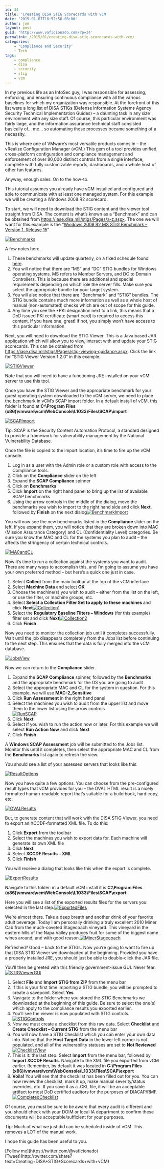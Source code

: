 ```yaml
---
id: 34
title: 'Creating DISA STIG Scorecards with vCM'
date: '2015-01-07T16:52:58-08:00'
author: jon
layout: post
guid: 'http://www.vaficionado.com/?p=34'
permalink: /2015/01/creating-disa-stig-scorecards-with-vcm/
categories:
    - 'Compliance and Security'
    - Tech
tags:
    - compliance
    - disa
    - security
    - stig
    - vcm
---
```


In my previous life as an InfoSec guy, I was responsible for assessing, enforcing, and ensuring continuous compliance with all the various baselines for which my organization was responsible. At the forefront of this list were a long list of DISA STIGs (Defense Information Systems Agency Security Technical Implementation Guides) – a daunting task in any size environment with any size staff. Of course, this particular environment was fairly large, and the information assurance technical staff consisted basically of… me… so automating these processes became something of a necessity.

This is where one of VMware’s most versatile products comes in – the vRealize Configuration Manager (vCM.) This gem of a tool provides unified, cross-platform configuration and compliance management and enforcement of over 80,000 distinct controls from a single interface, complete with fully customizable reports, dashboards, and a whole host of other fun features.

Anyway, enough sales. On to the how-to.

This tutorial assumes you already have vCM installed and configured and able to communicate with at least one managed system. For this example we will be creating a Windows 2008 R2 scorecard.

To start, we will need to download the STIG content and the viewer tool straight from DISA. The content is what’s known as a “Benchmark” and can be obtained from <https://iase.disa.mil/stigs/Pages/a-z.aspx>. The one we will want for this example is the “[Windows 2008 R2 MS STIG Benchmark – Version 1, Release 15](https://iase.disa.mil/stigs/Documents/u_windows_2008_r2_ms_v1r15_stig_scap_1-0_benchmark.zip)”

[![Benchmarks](/vaficionado/assets/images/2015/01/Benchmarks-300x182.png)](/vaficionado/assets/images/2015/01/Benchmarks.png)

A few notes here.

1. These benchmarks will update quarterly, on a fixed schedule found [here](https://iase.disa.mil/stigs/Pages/fso-schedule.aspx).
2. You will notice that there are “MS” and “DC” STIG bundles for Windows operating systems. MS refers to Member Servers, and DC to Domain Controllers. This is because there are additional and special requirements depending on which role the server fills. Make sure you select the appropriate bundle for your target system.
3. You will also notice that there are “Benchmark” and “STIG” bundles. The STIG bundle contains much more information as well as a whole host of manual (non-automated) checks which are out of scope for this guide.
4. Any time you see the \*PKI designation next to a link, this means that a DoD issued PKI certificate (smart card) is required to access this content. If you have one, great! If not, you simply won’t have access to this particular information.

Next, you will need to download the STIG Viewer. This is a Java based JAR application which will allow you to view, interact with and update your STIG scorecards. This can be obtained from <https://iase.disa.mil/stigs/Pages/stig-viewing-guidance.aspx>. Click the link for “STIG Viewer Version 1.2.0” in this example.

[![STIGViewer](/vaficionado/assets/images/2015/01/STIGViewer.png)](/vaficionado/assets/images/2015/01/STIGViewer.png)

Note that you will need to have a functioning JRE installed on your vCM server to use this tool.

Once you have the STIG Viewer and the appropriate benchmark for your guest operating system downloaded to the vCM server, we need to place the benchmark in vCM’s SCAP import folder. In a default install of vCM, this folder is found at **C:\\Program Files (x86)\\vmware\\vcm\\WebConsole\\L1033\\Files\\SCAP\\import**

[![SCAPImport](/vaficionado/assets/images/2015/01/SCAPImport.png)](/vaficionado/assets/images/2015/01/SCAPImport.png)

Tip: SCAP is the Security Content Automation Protocol, a standard designed to provide a framework for vulnerability management by the National Vulnerability Database.

Once the file is copied to the import location, it’s time to fire up the vCM console.

1. Log in as a user with the Admin role or a custom role with access to the Compliance tools.
2. Click on the **Compliance** slider on the left
3. Expand the **SCAP Compliance** spinner
4. Click on **Benchmarks**
5. Click **Import** on the right hand panel to bring up the list of available SCAP benchmarks
6. Using the arrow controls in the middle of the dialog, move the benchmarks you wish to import to the right hand side and click **Next**, followed by **Finish** on the next dialog[![BenchmarkImport](/vaficionado/assets/images/2015/01/BenchmarkImport.png)](/vaficionado/assets/images/2015/01/BenchmarkImport.png)

You will now see the new benchmarks listed in the **Compliance** slider on the left. If you expand them, you will notice that they are broken down into MAC (Mission Assurance Category) and CL (Confidentiality Level) categories. Be sure you know the MAC and CL for the systems you plan to audit – the affects the stringency of certain technical controls.

[![MACandCL](/vaficionado/assets/images/2015/01/MACandCL.png)](/vaficionado/assets/images/2015/01/MACandCL.png)

Now it’s time to run a collection against the systems you want to audit. There are many ways to accomplish this, and I’m going to assume you have your own preferred method – but here’s a quick one just in case.

1. Select **Collect** from the main toolbar at the top of the vCM interface
2. Select **Machine Data** and select **OK**
3. Choose the machine(s) you wish to audit – either from the list on the left, or use the filter, or machine groups, etc.
4. Select **Select a Collection Filter Set to apply to these machines** and click **Next**[![Collection1](/vaficionado/assets/images/2015/01/Collection1.png)](/vaficionado/assets/images/2015/01/Collection1.png)
5. Select the **Regulatory Baseline Filters – Windows** (for this example) filter set and click **Next**[![Collection2](/vaficionado/assets/images/2015/01/Collection2.png)](/vaficionado/assets/images/2015/01/Collection2.png)
6. Click **Finish**

Now you need to monitor the collection job until it completes successfully. Wait until the job disappears completely from the Jobs list before continuing to the next step. This ensures that the data is fully merged into the vCM database.

[![JobsView](/vaficionado/assets/images/2015/01/JobsView.png)](/vaficionado/assets/images/2015/01/JobsView.png)

Now we can return to the **Compliance** slider.

1. Expand the **SCAP Compliance** spinner, followed by the **Benchmarks** and the appropriate benchmark for the OS you are going to audit
2. Select the appropriate MAC and CL for the system in question. For this example, we will use **MAC-2\_Sensitive**
3. Click **Run Assessment** in the right hand panel
4. Select the machines you wish to audit from the upper list and move them to the lower list using the arrow controls  
    [![RunSCAP](/vaficionado/assets/images/2015/01/RunSCAP.png)](/vaficionado/assets/images/2015/01/RunSCAP.png)
5. Click **Next**
6. Select if you wish to run the action now or later. For this example we will select **Run Action Now** and click **Next**
7. Click **Finish**

A **Windows SCAP Assessment** job will be submitted to the Jobs list. Monitor this until it completes, then select the appropriate MAC and CL from the **Benchmarks** list again to refresh the view.

You should see a list of your assessed servers that looks like this:

[![ResultOptions](/vaficionado/assets/images/2015/01/ResultOptions.png)](/vaficionado/assets/images/2015/01/ResultOptions.png)

Now you have quite a few options. You can choose from the pre-configured result types that vCM provides for you – the OVAL HTML result is a nicely formatted human-readable report that’s suitable for a build book, hard copy, etc:

[![OVALResults](/vaficionado/assets/images/2015/01/OVALResults.png)](/vaficionado/assets/images/2015/01/OVALResults.png)

But, to generate content that will work with the DISA STIG Viewer, you need to export an XCCDF-formatted XML file. To do this:

1. Click **Export** from the toolbar
2. Select the machines you wish to export data for. Each machine will generate its own XML file
3. Click **Next**
4. Select **XCCDF Results – XML**
5. Click **Finish**

You will receive a dialog that looks like this when the export is complete.

[![ExportResults](/vaficionado/assets/images/2015/01/ExportResults.png)](/vaficionado/assets/images/2015/01/ExportResults.png)

Navigate to this folder: in a default vCM install it is **C:\\Program Files (x86)\\vmware\\vcm\\WebConsole\\L1033\\Files\\SCAP\\export**

Here you will see a list of the exported results files for the servers you selected in the last step.[![ExportedFiles](/vaficionado/assets/images/2015/01/ExportedFiles.png)](/vaficionado/assets/images/2015/01/ExportedFiles.png)

We’re almost there. Take a deep breath and another drink of your favorite adult beverage. Today I am personally drinking a truly excellent 2010 Miner Cab from the much-coveted Stagecoach vineyard. This vineyard in the eastern hills of the Napa Valley produces fruit for some of the biggest name wines around, and with good reason.[![MinerStagecoach](/vaficionado/assets/images/2015/01/MinerStagecoach.jpg)](/vaficionado/assets/images/2015/01/MinerStagecoach.jpg)

Refreshed? Good – back to the STIGs. Now you’re going to want to fire up that DISA STIG Viewer we downloaded at the beginning. Provided you have a properly installed JRE, you should just be able to double-click the JAR file.

You’ll then be greeted with this friendly government-issue GUI. Never fear.[![STIGViewerGUI](/vaficionado/assets/images/2015/01/STIGViewerGUI.png)](/vaficionado/assets/images/2015/01/STIGViewerGUI.png)

1. Select **File** and **Import STIG from ZIP** from the menu bar
2. If this is your first time importing a STIG bundle, you will be prompted to create a savepoint. Select **Yes**
3. Navigate to the folder where you stored the STIG Benchmarks we downloaded at the beginning of this guide. Be sure to select the one(s) which apply to the compliance results you exported earlier.
4. You’ll see the viewer is now populated with STIG controls.[![STIGControls](/vaficionado/assets/images/2015/01/STIGControls.png)](/vaficionado/assets/images/2015/01/STIGControls.png)
5. Now we must create a checklist from this raw data. Select **Checklist** and **Create Checklist – Current STIG** from the menu bar
6. You will now have a STIG Checklist which you can enter your own data into. Notice that the **Host Target Data** in the lower left corner is not populated, and all of the vulnerability statuses are set to **Not Reviewed**[![ChecklistView](/vaficionado/assets/images/2015/01/ChecklistView.png)](/vaficionado/assets/images/2015/01/ChecklistView.png)
7. This is it: the last step. Select **Import** from the menu bar, followed by **Import XCCDF Results**. Navigate to the XML file you exported from vCM earlier. Remember, by default it was located in **C:\\Program Files (x86)\\vmware\\vcm\\WebConsole\\L1033\\Files\\SCAP\\export**
8. **Voila!** You will see that the checklist has been filled out for you. You can now review the checklist, mark it up, make manual severity/status overrides, etc. If you save it as a .CKL file, it will be an acceptable artifact to most DoD certified auditors for the purposes of DIACAP/RMF. [![CompletedChecklist](/vaficionado/assets/images/2015/01/CompletedChecklist.png)](/vaficionado/assets/images/2015/01/CompletedChecklist.png)

Of course, you must be sure to be aware that every audit is different and you should check with your DOIM or local IA department to confirm these documents will be acceptable/sufficient for your purposes.

Tip: Much of what we just did can be scheduled inside of vCM. This removes a LOT of the manual work.

I hope this guide has been useful to you.

<div class="twttr_buttons"><div class="twttr_followme"> [Follow me](https://twitter.com/@vaficionado) </div></div><div class="twttr_buttons"><div class="twttr_twitter"> [Tweet](http://twitter.com/share?text=Creating+DISA+STIG+Scorecards+with+vCM)</div></div>